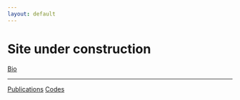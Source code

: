 ```yaml
---
layout: default
---
```


# Site under construction

[Bio](./another-page.html)

----

[Publications](./another-page.html)     [Codes](./another-page.html)
